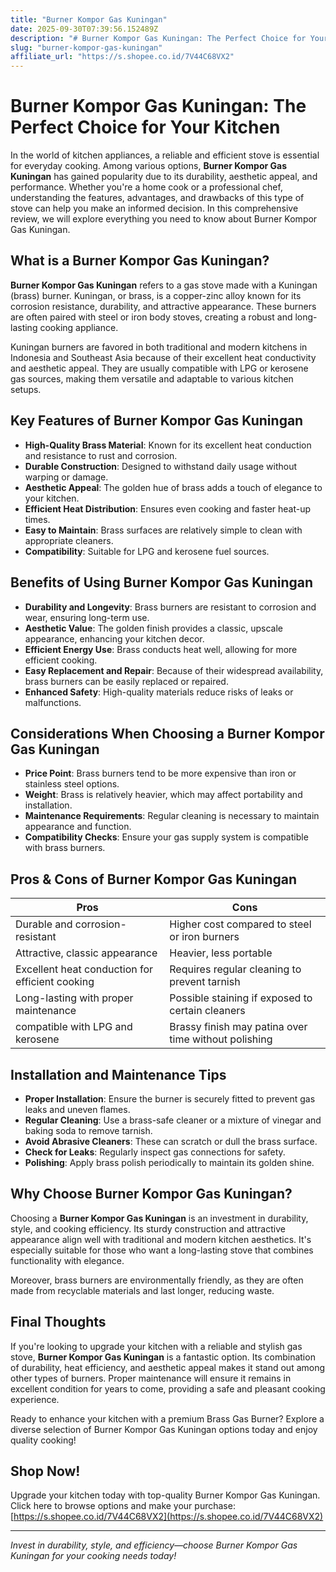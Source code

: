 ```yaml
---
title: "Burner Kompor Gas Kuningan"
date: 2025-09-30T07:39:56.152489Z
description: "# Burner Kompor Gas Kuningan: The Perfect Choice for Your Kitchen..."
slug: "burner-kompor-gas-kuningan"
affiliate_url: "https://s.shopee.co.id/7V44C68VX2"
---
```

# Burner Kompor Gas Kuningan: The Perfect Choice for Your Kitchen

In the world of kitchen appliances, a reliable and efficient stove is essential for everyday cooking. Among various options, **Burner Kompor Gas Kuningan** has gained popularity due to its durability, aesthetic appeal, and performance. Whether you're a home cook or a professional chef, understanding the features, advantages, and drawbacks of this type of stove can help you make an informed decision. In this comprehensive review, we will explore everything you need to know about Burner Kompor Gas Kuningan.

## What is a Burner Kompor Gas Kuningan?

**Burner Kompor Gas Kuningan** refers to a gas stove made with a Kuningan (brass) burner. Kuningan, or brass, is a copper-zinc alloy known for its corrosion resistance, durability, and attractive appearance. These burners are often paired with steel or iron body stoves, creating a robust and long-lasting cooking appliance.

Kuningan burners are favored in both traditional and modern kitchens in Indonesia and Southeast Asia because of their excellent heat conductivity and aesthetic appeal. They are usually compatible with LPG or kerosene gas sources, making them versatile and adaptable to various kitchen setups.

## Key Features of Burner Kompor Gas Kuningan

- **High-Quality Brass Material**: Known for its excellent heat conduction and resistance to rust and corrosion.
- **Durable Construction**: Designed to withstand daily usage without warping or damage.
- **Aesthetic Appeal**: The golden hue of brass adds a touch of elegance to your kitchen.
- **Efficient Heat Distribution**: Ensures even cooking and faster heat-up times.
- **Easy to Maintain**: Brass surfaces are relatively simple to clean with appropriate cleaners.
- **Compatibility**: Suitable for LPG and kerosene fuel sources.

## Benefits of Using Burner Kompor Gas Kuningan

- **Durability and Longevity**: Brass burners are resistant to corrosion and wear, ensuring long-term use.
- **Aesthetic Value**: The golden finish provides a classic, upscale appearance, enhancing your kitchen decor.
- **Efficient Energy Use**: Brass conducts heat well, allowing for more efficient cooking.
- **Easy Replacement and Repair**: Because of their widespread availability, brass burners can be easily replaced or repaired.
- **Enhanced Safety**: High-quality materials reduce risks of leaks or malfunctions.

## Considerations When Choosing a Burner Kompor Gas Kuningan

- **Price Point**: Brass burners tend to be more expensive than iron or stainless steel options.
- **Weight**: Brass is relatively heavier, which may affect portability and installation.
- **Maintenance Requirements**: Regular cleaning is necessary to maintain appearance and function.
- **Compatibility Checks**: Ensure your gas supply system is compatible with brass burners.

## Pros & Cons of Burner Kompor Gas Kuningan

| Pros | Cons |
|---|---|
| Durable and corrosion-resistant | Higher cost compared to steel or iron burners |
| Attractive, classic appearance | Heavier, less portable |
| Excellent heat conduction for efficient cooking | Requires regular cleaning to prevent tarnish |
| Long-lasting with proper maintenance | Possible staining if exposed to certain cleaners |
| compatible with LPG and kerosene | Brassy finish may patina over time without polishing |

## Installation and Maintenance Tips

- **Proper Installation**: Ensure the burner is securely fitted to prevent gas leaks and uneven flames.
- **Regular Cleaning**: Use a brass-safe cleaner or a mixture of vinegar and baking soda to remove tarnish.
- **Avoid Abrasive Cleaners**: These can scratch or dull the brass surface.
- **Check for Leaks**: Regularly inspect gas connections for safety.
- **Polishing**: Apply brass polish periodically to maintain its golden shine.

## Why Choose Burner Kompor Gas Kuningan?

Choosing a **Burner Kompor Gas Kuningan** is an investment in durability, style, and cooking efficiency. Its sturdy construction and attractive appearance align well with traditional and modern kitchen aesthetics. It's especially suitable for those who want a long-lasting stove that combines functionality with elegance.

Moreover, brass burners are environmentally friendly, as they are often made from recyclable materials and last longer, reducing waste.

## Final Thoughts

If you're looking to upgrade your kitchen with a reliable and stylish gas stove, **Burner Kompor Gas Kuningan** is a fantastic option. Its combination of durability, heat efficiency, and aesthetic appeal makes it stand out among other types of burners. Proper maintenance will ensure it remains in excellent condition for years to come, providing a safe and pleasant cooking experience.

Ready to enhance your kitchen with a premium Brass Gas Burner? Explore a diverse selection of Burner Kompor Gas Kuningan options today and enjoy quality cooking!

## Shop Now!

Upgrade your kitchen today with top-quality Burner Kompor Gas Kuningan. Click here to browse options and make your purchase: [https://s.shopee.co.id/7V44C68VX2](https://s.shopee.co.id/7V44C68VX2)

---

*Invest in durability, style, and efficiency—choose Burner Kompor Gas Kuningan for your cooking needs today!*